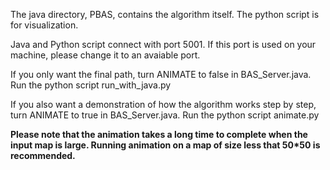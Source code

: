 The java directory, PBAS, contains the algorithm itself. The python script is for visualization. 

Java and Python script connect with port 5001. If this port is used on your machine, please change it to an avaiable port.

If you only want the final path, turn ANIMATE to false in BAS_Server.java. Run the python script run_with_java.py

If you also want a demonstration of how the algorithm works step by step, turn ANIMATE to true in BAS_Server.java. Run the python script animate.py

**Please note that the animation takes a long time to complete when the input map is large. Running animation on a map of size less that 50*50 is recommended.**
